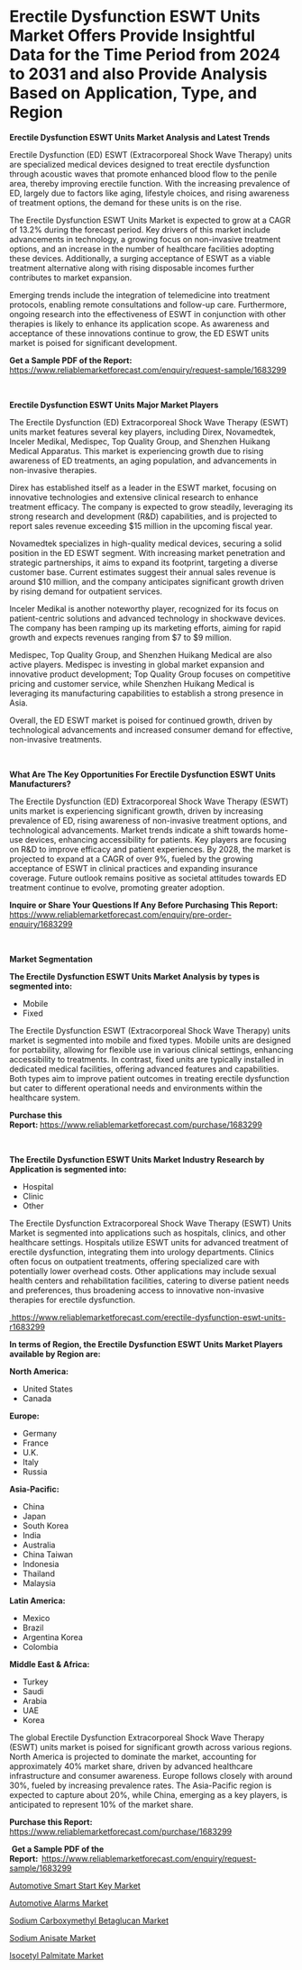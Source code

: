 <p><h1>Erectile Dysfunction ESWT Units Market Offers Provide Insightful Data for the Time Period from 2024 to 2031 and also Provide Analysis Based on Application, Type, and Region</h1></p><p><strong>Erectile Dysfunction ESWT Units Market Analysis and Latest Trends</strong></p>
<p><p>Erectile Dysfunction (ED) ESWT (Extracorporeal Shock Wave Therapy) units are specialized medical devices designed to treat erectile dysfunction through acoustic waves that promote enhanced blood flow to the penile area, thereby improving erectile function. With the increasing prevalence of ED, largely due to factors like aging, lifestyle choices, and rising awareness of treatment options, the demand for these units is on the rise.</p><p>The Erectile Dysfunction ESWT Units Market is expected to grow at a CAGR of 13.2% during the forecast period. Key drivers of this market include advancements in technology, a growing focus on non-invasive treatment options, and an increase in the number of healthcare facilities adopting these devices. Additionally, a surging acceptance of ESWT as a viable treatment alternative along with rising disposable incomes further contributes to market expansion. </p><p>Emerging trends include the integration of telemedicine into treatment protocols, enabling remote consultations and follow-up care. Furthermore, ongoing research into the effectiveness of ESWT in conjunction with other therapies is likely to enhance its application scope. As awareness and acceptance of these innovations continue to grow, the ED ESWT units market is poised for significant development.</p></p>
<p><strong>Get a Sample PDF of the Report:&nbsp;</strong> <a href="https://www.reliablemarketforecast.com/enquiry/request-sample/1683299?utm_campaign=1600&utm_medium=2&utm_source=Github&utm_content=ia&utm_term=15102024&utm_id=erectile-dysfunction-eswt-units">https://www.reliablemarketforecast.com/enquiry/request-sample/1683299</a></p>
<p>&nbsp;</p>
<p><strong>Erectile Dysfunction ESWT Units Major Market Players</strong></p>
<p><p>The Erectile Dysfunction (ED) Extracorporeal Shock Wave Therapy (ESWT) units market features several key players, including Direx, Novamedtek, Inceler Medikal, Medispec, Top Quality Group, and Shenzhen Huikang Medical Apparatus. This market is experiencing growth due to rising awareness of ED treatments, an aging population, and advancements in non-invasive therapies.</p><p>Direx has established itself as a leader in the ESWT market, focusing on innovative technologies and extensive clinical research to enhance treatment efficacy. The company is expected to grow steadily, leveraging its strong research and development (R&D) capabilities, and is projected to report sales revenue exceeding $15 million in the upcoming fiscal year.</p><p>Novamedtek specializes in high-quality medical devices, securing a solid position in the ED ESWT segment. With increasing market penetration and strategic partnerships, it aims to expand its footprint, targeting a diverse customer base. Current estimates suggest their annual sales revenue is around $10 million, and the company anticipates significant growth driven by rising demand for outpatient services.</p><p>Inceler Medikal is another noteworthy player, recognized for its focus on patient-centric solutions and advanced technology in shockwave devices. The company has been ramping up its marketing efforts, aiming for rapid growth and expects revenues ranging from $7 to $9 million.</p><p>Medispec, Top Quality Group, and Shenzhen Huikang Medical are also active players. Medispec is investing in global market expansion and innovative product development; Top Quality Group focuses on competitive pricing and customer service, while Shenzhen Huikang Medical is leveraging its manufacturing capabilities to establish a strong presence in Asia.</p><p>Overall, the ED ESWT market is poised for continued growth, driven by technological advancements and increased consumer demand for effective, non-invasive treatments.</p></p>
<p>&nbsp;</p>
<p><strong>What Are The Key Opportunities For Erectile Dysfunction ESWT Units Manufacturers?</strong></p>
<p><p>The Erectile Dysfunction (ED) Extracorporeal Shock Wave Therapy (ESWT) units market is experiencing significant growth, driven by increasing prevalence of ED, rising awareness of non-invasive treatment options, and technological advancements. Market trends indicate a shift towards home-use devices, enhancing accessibility for patients. Key players are focusing on R&D to improve efficacy and patient experiences. By 2028, the market is projected to expand at a CAGR of over 9%, fueled by the growing acceptance of ESWT in clinical practices and expanding insurance coverage. Future outlook remains positive as societal attitudes towards ED treatment continue to evolve, promoting greater adoption.</p></p>
<p><strong>Inquire or Share Your Questions If Any Before Purchasing This Report:</strong> <a href="https://www.reliablemarketforecast.com/enquiry/pre-order-enquiry/1683299?utm_campaign=1600&utm_medium=2&utm_source=Github&utm_content=ia&utm_term=15102024&utm_id=erectile-dysfunction-eswt-units">https://www.reliablemarketforecast.com/enquiry/pre-order-enquiry/1683299</a></p>
<p>&nbsp;</p>
<p><strong>Market Segmentation</strong></p>
<p><strong>The Erectile Dysfunction ESWT Units Market Analysis by types is segmented into:</strong></p>
<p><ul><li>Mobile</li><li>Fixed</li></ul></p>
<p><p>The Erectile Dysfunction ESWT (Extracorporeal Shock Wave Therapy) units market is segmented into mobile and fixed types. Mobile units are designed for portability, allowing for flexible use in various clinical settings, enhancing accessibility to treatments. In contrast, fixed units are typically installed in dedicated medical facilities, offering advanced features and capabilities. Both types aim to improve patient outcomes in treating erectile dysfunction but cater to different operational needs and environments within the healthcare system.</p></p>
<p><strong>Purchase this Report:&nbsp;</strong><a href="https://www.reliablemarketforecast.com/purchase/1683299?utm_campaign=1600&utm_medium=2&utm_source=Github&utm_content=ia&utm_term=15102024&utm_id=erectile-dysfunction-eswt-units">https://www.reliablemarketforecast.com/purchase/1683299</a></p>
<p>&nbsp;</p>
<p><strong>The Erectile Dysfunction ESWT Units Market Industry Research by Application is segmented into:</strong></p>
<p><ul><li>Hospital</li><li>Clinic</li><li>Other</li></ul></p>
<p><p>The Erectile Dysfunction Extracorporeal Shock Wave Therapy (ESWT) Units Market is segmented into applications such as hospitals, clinics, and other healthcare settings. Hospitals utilize ESWT units for advanced treatment of erectile dysfunction, integrating them into urology departments. Clinics often focus on outpatient treatments, offering specialized care with potentially lower overhead costs. Other applications may include sexual health centers and rehabilitation facilities, catering to diverse patient needs and preferences, thus broadening access to innovative non-invasive therapies for erectile dysfunction.</p></p>
<p><a href="https://www.reliablemarketforecast.com/erectile-dysfunction-eswt-units-r1683299?utm_campaign=1600&utm_medium=2&utm_source=Github&utm_content=ia&utm_term=15102024&utm_id=erectile-dysfunction-eswt-units">&nbsp;https://www.reliablemarketforecast.com/erectile-dysfunction-eswt-units-r1683299</a></p>
<p><strong>In terms of Region, the Erectile Dysfunction ESWT Units Market Players available by Region are:</strong></p>
<p>
    <p> <strong> North America: </strong>
        <ul>
            <li>United States</li>
            <li>Canada</li>
        </ul>
        </p> 
    <p> <strong> Europe: </strong>
        <ul>
            <li>Germany</li>
            <li>France</li>
            <li>U.K.</li>
            <li>Italy</li>
            <li>Russia</li>
        </ul>
        </p> 
    <p> <strong> Asia-Pacific: </strong>
        <ul>
            <li>China</li>
            <li>Japan</li>
            <li>South Korea</li>
            <li>India</li>
            <li>Australia</li>
            <li>China Taiwan</li>
            <li>Indonesia</li>
            <li>Thailand</li>
            <li>Malaysia</li>
        </ul>
        </p> 
    <p> <strong> Latin America: </strong>
        <ul>
            <li>Mexico</li>
            <li>Brazil</li>
            <li>Argentina Korea</li>
            <li>Colombia</li>
        </ul>
        </p> 
    <p> <strong> Middle East & Africa: </strong>
        <ul>
            <li>Turkey</li>
            <li>Saudi</li>
            <li>Arabia</li>
            <li>UAE</li>
            <li>Korea</li>
        </ul>
    </p>
    </p>
<p><p>The global Erectile Dysfunction Extracorporeal Shock Wave Therapy (ESWT) units market is poised for significant growth across various regions. North America is projected to dominate the market, accounting for approximately 40% market share, driven by advanced healthcare infrastructure and consumer awareness. Europe follows closely with around 30%, fueled by increasing prevalence rates. The Asia-Pacific region is expected to capture about 20%, while China, emerging as a key players, is anticipated to represent 10% of the market share.</p></p>
<p><strong>Purchase this Report: </strong><a href="https://www.reliablemarketforecast.com/purchase/1683299?utm_campaign=1600&utm_medium=2&utm_source=Github&utm_content=ia&utm_term=15102024&utm_id=erectile-dysfunction-eswt-units">https://www.reliablemarketforecast.com/purchase/1683299</a></p>
<p>&nbsp;<strong>Get a Sample PDF of the Report:&nbsp;&nbsp;</strong><a href="https://www.reliablemarketforecast.com/enquiry/request-sample/1683299?utm_campaign=1600&utm_medium=2&utm_source=Github&utm_content=ia&utm_term=15102024&utm_id=erectile-dysfunction-eswt-units">https://www.reliablemarketforecast.com/enquiry/request-sample/1683299</a></p>
<p><strong></strong></p>
<p><p><a href="https://github.com/crupardgu/Market-Research-Report-List-1/blob/main/automotive-smart-start-key-market.md?utm_campaign=1600&utm_medium=2&utm_source=Github&utm_content=ia&utm_term=15102024&utm_id=erectile-dysfunction-eswt-units">Automotive Smart Start Key Market</a></p><p><a href="https://github.com/wenonaelwil/Market-Research-Report-List-1/blob/main/automotive-alarms-market.md?utm_campaign=1600&utm_medium=2&utm_source=Github&utm_content=ia&utm_term=15102024&utm_id=erectile-dysfunction-eswt-units">Automotive Alarms Market</a></p><p><a href="https://www.linkedin.com/pulse/sodium-carboxymethyl-betaglucan-market-report-product-type-end-34vre?utm_campaign=1600&utm_medium=2&utm_source=Github&utm_content=ia&utm_term=15102024&utm_id=erectile-dysfunction-eswt-units">Sodium Carboxymethyl Betaglucan Market</a></p><p><a href="https://www.linkedin.com/pulse/consumer-behavior-shifts-sodium-market-motor-bdtpc?utm_campaign=1600&utm_medium=2&utm_source=Github&utm_content=ia&utm_term=15102024&utm_id=erectile-dysfunction-eswt-units">Sodium Anisate Market</a></p><p><a href="https://www.linkedin.com/pulse/isocetyl-palmitate-market-share-size-trends-industry-analysis-wfm4e?utm_campaign=1600&utm_medium=2&utm_source=Github&utm_content=ia&utm_term=15102024&utm_id=erectile-dysfunction-eswt-units">Isocetyl Palmitate Market</a></p></p>